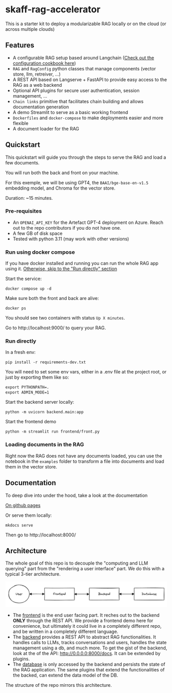 # skaff-rag-accelerator

This is a starter kit to deploy a modularizable RAG locally or on the cloud (or across multiple clouds)

## Features

- A configurable RAG setup based around Langchain ([Check out the configuration cookbook here](https://artefactory-skaff.github.io/skaff-rag-accelerator/cookbook/))
- `RAG` and `RagConfig` python classes that manage components (vector store, llm, retreiver, ...)
- A REST API based on Langserve + FastAPI to provide easy access to the RAG as a web backend
- Optional API plugins for secure user authentication, session management, ...
- `Chain links` primitive that facilitates chain building and allows documentation generation
- A demo Streamlit to serve as a basic working frontend
- `Dockerfiles` and `docker-compose` to make deployments easier and more flexible
- A document loader for the RAG

## Quickstart

This quickstart will guide you through the steps to serve the RAG and load a few documents.

You will run both the back and front on your machine.

For this exemple, we will be using GPT4, the `BAAI/bge-base-en-v1.5` embedding model, and Chroma for the vector store.

Duration: ~15 minutes.

### Pre-requisites

- An `OPENAI_API_KEY` for the Artefact GPT-4 deployment on Azure. Reach out to the repo contributors if you do not have one.
- A few GB of disk space
- Tested with python 3.11 (may work with other versions)

### Run using docker compose

If you have docker installed and running you can run the whole RAG app using it. [Otherwise, skip to the &#34;Run directly&#34; section](#run-directly)

Start the service:

```shell
docker compose up -d
```

Make sure both the front and back are alive:

```shell
docker ps
```

You should see two containers with status `Up X minutes`.

Go to http://localhost:9000/ to query your RAG.

### Run directly

In a fresh env:

```shell
pip install -r requirements-dev.txt
```

You will need to set some env vars, either in a .env file at the project root, or just by exporting them like so:

```shell
export PYTHONPATH=.
export ADMIN_MODE=1
```

Start the backend server locally:

```shell
python -m uvicorn backend.main:app
```

Start the frontend demo

```shell
python -m streamlit run frontend/front.py
```

### Loading documents in the RAG

Right now the RAG does not have any documents loaded, you can use the notebook in the `examples` folder to transform a file into documents and load them in the vector store.

## Documentation

To deep dive into under the hood, take a look at the documentation

[On github pages](https://artefactory-skaff.github.io/skaff-rag-accelerator/)

Or serve them locally:

```shell
mkdocs serve
```

Then go to http://localhost:8000/

## Architecture

The whole goal of this repo is to decouple the "computing and LLM querying" part from the "rendering a user interface" part. We do this with a typical 3-tier architecture.

![](docs/3t_architecture.png)

- The [frontend](frontend.md) is the end user facing part. It reches out to the backend **ONLY** through the REST API. We provide a frontend demo here for convenience, but ultimately it could live in a completely different repo, and be written in a completely different language.
- The [backend](backend/backend.md) provides a REST API to abstract RAG functionalities. It handles calls to LLMs, tracks conversations and users, handles the state management using a db, and much more. To get the gist of the backend, look at the of the API: http://0.0.0.0:8000/docs. It can be extended by plugins.
- The [database](database.md) is only accessed by the backend and persists the state of the RAG application. The same plugins that extend the functionalities of the backed, can extend the data model of the DB.

The structure of the repo mirrors this architecture.
